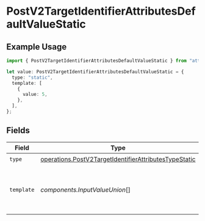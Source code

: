 # PostV2TargetIdentifierAttributesDefaultValueStatic

## Example Usage

```typescript
import { PostV2TargetIdentifierAttributesDefaultValueStatic } from "attio-js/models/operations/postv2targetidentifierattributes.js";

let value: PostV2TargetIdentifierAttributesDefaultValueStatic = {
  type: "static",
  template: [
    {
      value: 5,
    },
  ],
};
```

## Fields

| Field                                                                                                                          | Type                                                                                                                           | Required                                                                                                                       | Description                                                                                                                    | Example                                                                                                                        |
| ------------------------------------------------------------------------------------------------------------------------------ | ------------------------------------------------------------------------------------------------------------------------------ | ------------------------------------------------------------------------------------------------------------------------------ | ------------------------------------------------------------------------------------------------------------------------------ | ------------------------------------------------------------------------------------------------------------------------------ |
| `type`                                                                                                                         | [operations.PostV2TargetIdentifierAttributesTypeStatic](../../models/operations/postv2targetidentifierattributestypestatic.md) | :heavy_check_mark:                                                                                                             | N/A                                                                                                                            | static                                                                                                                         |
| `template`                                                                                                                     | *components.InputValueUnion*[]                                                                                                 | :heavy_check_mark:                                                                                                             | N/A                                                                                                                            | [<br/>{<br/>"value": 5<br/>}<br/>]                                                                                             |